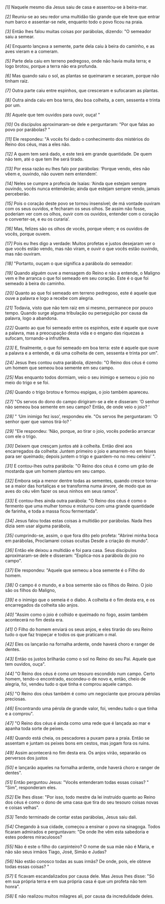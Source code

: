 *[1]* Naquele mesmo dia Jesus saiu de casa e assentou-se à beira-mar.

*[2]* Reuniu-se ao seu redor uma multidão tão grande que ele teve que entrar num barco e assentar-se nele, enquanto todo o povo ficou na praia.

*[3]* Então lhes falou muitas coisas por parábolas, dizendo: "O semeador saiu a semear.

*[4]* Enquanto lançava a semente, parte dela caiu à beira do caminho, e as aves vieram e a comeram.

*[5]* Parte dela caiu em terreno pedregoso, onde não havia muita terra; e logo brotou, porque a terra não era profunda.

*[6]* Mas quando saiu o sol, as plantas se queimaram e secaram, porque não tinham raiz.

*[7]* Outra parte caiu entre espinhos, que cresceram e sufocaram as plantas.

*[8]* Outra ainda caiu em boa terra, deu boa colheita, a cem, sessenta e trinta por um.

*[9]* Aquele que tem ouvidos para ouvir, ouça! "

*[10]* Os discípulos aproximaram-se dele e perguntaram: "Por que falas ao povo por parábolas? "

*[11]* Ele respondeu: "A vocês foi dado o conhecimento dos mistérios do Reino dos céus, mas a eles não.

*[12]* A quem tem será dado, e este terá em grande quantidade. De quem não tem, até o que tem lhe será tirado.

*[13]* Por essa razão eu lhes falo por parábolas: ‘Porque vendo, eles não vêem e, ouvindo, não ouvem nem entendem’.

*[14]* Neles se cumpre a profecia de Isaías: ‘Ainda que estejam sempre ouvindo, vocês nunca entenderão; ainda que estejam sempre vendo, jamais perceberão.

*[15]* Pois o coração deste povo se tornou insensível; de má vontade ouviram com os seus ouvidos, e fecharam os seus olhos. Se assim não fosse, poderiam ver com os olhos, ouvir com os ouvidos, entender com o coração e converter-se, e eu os curaria’.

*[16]* Mas, felizes são os olhos de vocês, porque vêem; e os ouvidos de vocês, porque ouvem.

*[17]* Pois eu lhes digo a verdade: Muitos profetas e justos desejaram ver o que vocês estão vendo, mas não viram, e ouvir o que vocês estão ouvindo, mas não ouviram.

*[18]* "Portanto, ouçam o que significa a parábola do semeador:

*[19]* Quando alguém ouve a mensagem do Reino e não a entende, o Maligno vem e lhe arranca o que foi semeado em seu coração. Este é o que foi semeado à beira do caminho.

*[20]* Quanto ao que foi semeado em terreno pedregoso, este é aquele que ouve a palavra e logo a recebe com alegria.

*[21]* Todavia, visto que não tem raiz em si mesmo, permanece por pouco tempo. Quando surge alguma tribulação ou perseguição por causa da palavra, logo a abandona.

*[22]* Quanto ao que foi semeado entre os espinhos, este é aquele que ouve a palavra, mas a preocupação desta vida e o engano das riquezas a sufocam, tornando-a infrutífera.

*[23]* E, finalmente, o que foi semeado em boa terra: este é aquele que ouve a palavra e a entende, e dá uma colheita de cem, sessenta e trinta por um".

*[24]* Jesus lhes contou outra parábola, dizendo: "O Reino dos céus é como um homem que semeou boa semente em seu campo.

*[25]* Mas enquanto todos dormiam, veio o seu inimigo e semeou o joio no meio do trigo e se foi.

*[26]* Quando o trigo brotou e formou espigas, o joio também apareceu.

*[27]* "Os servos do dono do campo dirigiram-se a ele e disseram: ‘O senhor não semeou boa semente em seu campo? Então, de onde veio o joio? ’

*[28]* " ‘Um inimigo fez isso’, respondeu ele. "Os servos lhe perguntaram: ‘O senhor quer que vamos tirá-lo? ’

*[29]* "Ele respondeu: ‘Não, porque, ao tirar o joio, vocês poderão arrancar com ele o trigo.

*[30]* Deixem que cresçam juntos até à colheita. Então direi aos encarregados da colheita: Juntem primeiro o joio e amarrem-no em feixes para ser queimado; depois juntem o trigo e guardem-no no meu celeiro’ ".

*[31]* E contou-lhes outra parábola: "O Reino dos céus é como um grão de mostarda que um homem plantou em seu campo.

*[32]* Embora seja a menor dentre todas as sementes, quando cresce torna-se a maior das hortaliças e se transforma numa árvore, de modo que as aves do céu vêm fazer os seus ninhos em seus ramos".

*[33]* E contou-lhes ainda outra parábola: "O Reino dos céus é como o fermento que uma mulher tomou e misturou com uma grande quantidade de farinha, e toda a massa ficou fermentada".

*[34]* Jesus falou todas estas coisas à multidão por parábolas. Nada lhes dizia sem usar alguma parábola,

*[35]* cumprindo-se, assim, o que fora dito pelo profeta: "Abrirei minha boca em parábolas, Proclamarei coisas ocultas Desde a criação do mundo".

*[36]* Então ele deixou a multidão e foi para casa. Seus discípulos aproximaram-se dele e disseram: "Explica-nos a parábola do joio no campo".

*[37]* Ele respondeu: "Aquele que semeou a boa semente é o Filho do homem.

*[38]* O campo é o mundo, e a boa semente são os filhos do Reino. O joio são os filhos do Maligno,

*[39]* e o inimigo que o semeia é o diabo. A colheita é o fim desta era, e os encarregados da colheita são anjos.

*[40]* "Assim como o joio é colhido e queimado no fogo, assim também acontecerá no fim desta era.

*[41]* O Filho do homem enviará os seus anjos, e eles tirarão do seu Reino tudo o que faz tropeçar e todos os que praticam o mal.

*[42]* Eles os lançarão na fornalha ardente, onde haverá choro e ranger de dentes.

*[43]* Então os justos brilharão como o sol no Reino do seu Pai. Aquele que tem ouvidos, ouça".

*[44]* "O Reino dos céus é como um tesouro escondido num campo. Certo homem, tendo-o encontrado, escondeu-o de novo e, então, cheio de alegria, foi, vendeu tudo o que tinha e comprou aquele campo.

*[45]* "O Reino dos céus também é como um negociante que procura pérolas preciosas.

*[46]* Encontrando uma pérola de grande valor, foi, vendeu tudo o que tinha e a comprou".

*[47]* "O Reino dos céus é ainda como uma rede que é lançada ao mar e apanha toda sorte de peixes.

*[48]* Quando está cheia, os pescadores a puxam para a praia. Então se assentam e juntam os peixes bons em cestos, mas jogam fora os ruins.

*[49]* Assim acontecerá no fim desta era. Os anjos virão, separarão os perversos dos justos

*[50]* e lançarão aqueles na fornalha ardente, onde haverá choro e ranger de dentes".

*[51]* Então perguntou Jesus: "Vocês entenderam todas essas coisas? " "Sim", responderam eles.

*[52]* Ele lhes disse: "Por isso, todo mestre da lei instruído quanto ao Reino dos céus é como o dono de uma casa que tira do seu tesouro coisas novas e coisas velhas".

*[53]* Tendo terminado de contar estas parábolas, Jesus saiu dali.

*[54]* Chegando à sua cidade, começou a ensinar o povo na sinagoga. Todos ficaram admirados e perguntavam: "De onde lhe vêm esta sabedoria e estes poderes miraculosos?

*[55]* Não é este o filho do carpinteiro? O nome de sua mãe não é Maria, e não são seus irmãos Tiago, José, Simão e Judas?

*[56]* Não estão conosco todas as suas irmãs? De onde, pois, ele obteve todas essas coisas? "

*[57]* E ficavam escandalizados por causa dele. Mas Jesus lhes disse: "Só em sua própria terra e em sua própria casa é que um profeta não tem honra".

*[58]* E não realizou muitos milagres ali, por causa da incredulidade deles.

